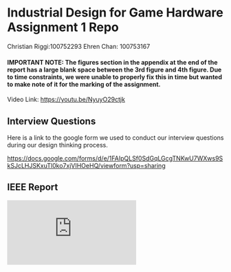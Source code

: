 # Industrial Design for Game Hardware Assignment 1 Repo

Christian Riggi:100752293
Ehren Chan: 100753167

#### IMPORTANT NOTE: The figures section in the appendix at the end of the report has a large blank space between the 3rd figure and 4th figure. Due to time constraints, we were unable to properly fix this in time but wanted to make note of it for the marking of the assignment.

Video Link:
https://youtu.be/NyuyO29ctjk

## Interview Questions

Here is a link to the google form we used to conduct our interview questions during our design thinking process.

https://docs.google.com/forms/d/e/1FAIpQLSf0SdGqLGcgTNKwU7WXws9SkSJcLHJSKxuTl0ko7xjVIHOeHQ/viewform?usp=sharing

## IEEE Report

![Game_Hardware_Assignment 1 Final Paper.pdf](https://github.com/dukeofdance/Game-Hardware-A1/files/9670870/Game_Hardware_Assignment.1.Final.Paper.pdf)
